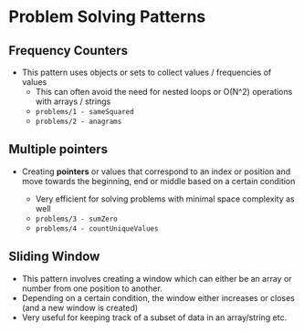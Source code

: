 # Problem Solving Patterns

## Frequency Counters

* This pattern uses objects or sets to collect values / frequencies of values
    * This can often avoid the need for nested loops or O(N^2) operations with arrays / strings
    * `problems/1 - sameSquared`
    * `problems/2 - anagrams`


## Multiple pointers

* Creating **pointers** or values that correspond to an index or position and move towards the beginning, end or middle based on a certain condition

    * Very efficient for solving problems with minimal space complexity as well
    * `problems/3 - sumZero`
    * `problems/4 - countUniqueValues`

## Sliding Window

* This pattern involves creating a window which can either be an array or number from one position to another.
* Depending on a certain condition, the window either increases or closes (and a new window is created)
* Very useful for keeping track of a subset of data in an array/string etc.